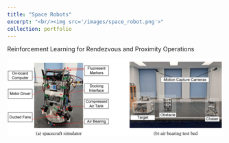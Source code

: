 ```yaml
---
title: "Space Robots"
excerpt: "<br/><img src='/images/space_robot.png'>"
collection: portfolio
---
```


Reinforcement Learning for Rendezvous and Proximity Operations

[![IMAGE ALT TEXT HERE](/images/space_robot.png)](https://www.youtube.com/watch?v=Elo7wOvmWXE&ab_channel=brlrpo)

